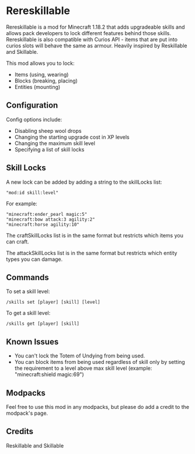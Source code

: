 # Rereskillable

Rereskillable is a mod for Minecraft 1.18.2 that adds upgradeable skills and allows pack developers to lock different features behind those skills. Rereskillable is also compatible with Curios API - items that are put into curios slots will behave the same as armour. Heavily inspired by Reskillable and Skillable.

This mod allows you to lock:
- Items (using, wearing)
- Blocks (breaking, placing)
- Entities (mounting)

## Configuration

Config options include:
- Disabling sheep wool drops
- Changing the starting upgrade cost in XP levels
- Changing the maximum skill level
- Specifying a list of skill locks

## Skill Locks

A new lock can be added by adding a string to the skillLocks list:
```
"mod:id skill:level"
```
For example:
```
"minecraft:ender_pearl magic:5"
"minecraft:bow attack:3 agility:2"
"minecraft:horse agility:10"
```

The craftSkillLocks list is in the same format but restricts which items you can craft.  

The attackSkillLocks list is in the same format but restricts which entity types you can damage. 

## Commands

To set a skill level:
```
/skills set [player] [skill] [level]
```
To get a skill level:
```
/skills get [player] [skill]
```

## Known Issues

- You can't lock the Totem of Undying from being used.
- You can block items from being used regardless of skill only by setting the requirement to a level above max skill level (example: "minecraft:shield magic:69")

## Modpacks

Feel free to use this mod in any modpacks, but please do add a credit to the modpack's page.

## Credits

Reskillable and Skillable
